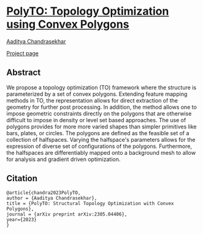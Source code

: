 # [PolyTO: Topology Optimization using Convex Polygons](https://arxiv.org/abs/0000)
[Aaditya Chandrasekhar](https://aadityacs.github.io/)

[Project page](https://www.aadityacs.com/polyto)

## Abstract

We propose a topology optimization (TO) framework where the structure is parameterized by a set of convex polygons. Extending feature mapping methods in TO, the representation allows for direct extraction of the geometry for further post processing. In addition, the method allows one to impose geometric constraints directly on the polygons that are otherwise difficult to impose in density or level set based approaches. The use of polygons provides for more more varied shapes than simpler primitives like bars, plates, or circles. The polygons are defined as the feasible set of a collection of halfspaces.  Varying the halfspace's parameters allows for the expression of diverse set of configurations of the polygons. Furthermore, the halfspaces are differentiably mapped onto a background mesh to allow for analysis and gradient driven optimization.

## Citation

```
@article{chandra2023PolyTO,
author = {Aaditya Chandrasekhar},
title = {PolyTO: Structural Topology Optimization with Convex Polygons},
journal = {arXiv preprint arXiv:2305.04406},
year={2023}
}
```
